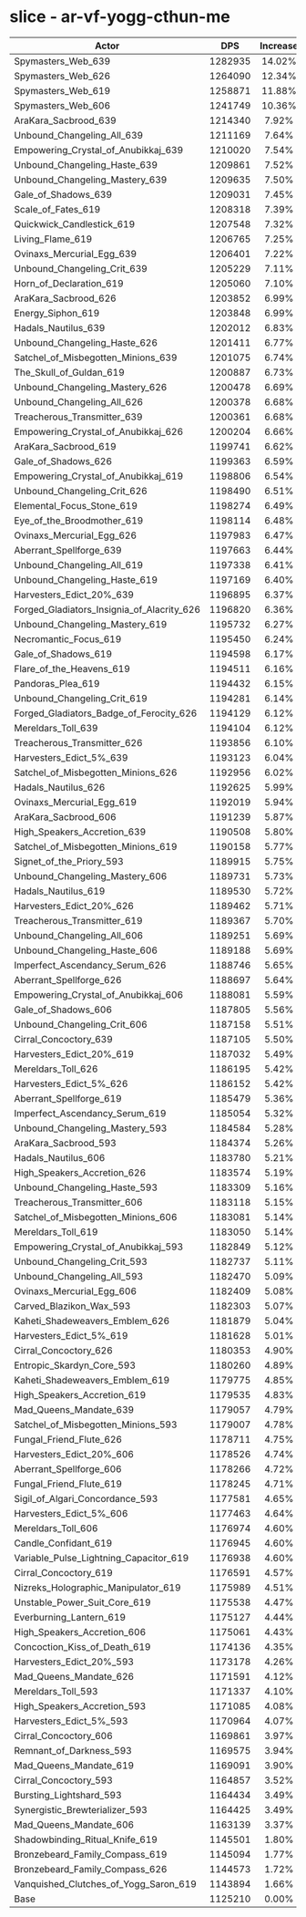 # slice - ar-vf-yogg-cthun-me
| Actor | DPS | Increase |
|---|:---:|:---:|
|Spymasters_Web_639|1282935|14.02%|
|Spymasters_Web_626|1264090|12.34%|
|Spymasters_Web_619|1258871|11.88%|
|Spymasters_Web_606|1241749|10.36%|
|AraKara_Sacbrood_639|1214340|7.92%|
|Unbound_Changeling_All_639|1211169|7.64%|
|Empowering_Crystal_of_Anubikkaj_639|1210020|7.54%|
|Unbound_Changeling_Haste_639|1209861|7.52%|
|Unbound_Changeling_Mastery_639|1209635|7.50%|
|Gale_of_Shadows_639|1209031|7.45%|
|Scale_of_Fates_619|1208318|7.39%|
|Quickwick_Candlestick_619|1207548|7.32%|
|Living_Flame_619|1206765|7.25%|
|Ovinaxs_Mercurial_Egg_639|1206401|7.22%|
|Unbound_Changeling_Crit_639|1205229|7.11%|
|Horn_of_Declaration_619|1205060|7.10%|
|AraKara_Sacbrood_626|1203852|6.99%|
|Energy_Siphon_619|1203848|6.99%|
|Hadals_Nautilus_639|1202012|6.83%|
|Unbound_Changeling_Haste_626|1201411|6.77%|
|Satchel_of_Misbegotten_Minions_639|1201075|6.74%|
|The_Skull_of_Guldan_619|1200887|6.73%|
|Unbound_Changeling_Mastery_626|1200478|6.69%|
|Unbound_Changeling_All_626|1200378|6.68%|
|Treacherous_Transmitter_639|1200361|6.68%|
|Empowering_Crystal_of_Anubikkaj_626|1200204|6.66%|
|AraKara_Sacbrood_619|1199741|6.62%|
|Gale_of_Shadows_626|1199363|6.59%|
|Empowering_Crystal_of_Anubikkaj_619|1198806|6.54%|
|Unbound_Changeling_Crit_626|1198490|6.51%|
|Elemental_Focus_Stone_619|1198274|6.49%|
|Eye_of_the_Broodmother_619|1198114|6.48%|
|Ovinaxs_Mercurial_Egg_626|1197983|6.47%|
|Aberrant_Spellforge_639|1197663|6.44%|
|Unbound_Changeling_All_619|1197338|6.41%|
|Unbound_Changeling_Haste_619|1197169|6.40%|
|Harvesters_Edict_20%_639|1196895|6.37%|
|Forged_Gladiators_Insignia_of_Alacrity_626|1196820|6.36%|
|Unbound_Changeling_Mastery_619|1195732|6.27%|
|Necromantic_Focus_619|1195450|6.24%|
|Gale_of_Shadows_619|1194598|6.17%|
|Flare_of_the_Heavens_619|1194511|6.16%|
|Pandoras_Plea_619|1194432|6.15%|
|Unbound_Changeling_Crit_619|1194281|6.14%|
|Forged_Gladiators_Badge_of_Ferocity_626|1194129|6.12%|
|Mereldars_Toll_639|1194104|6.12%|
|Treacherous_Transmitter_626|1193856|6.10%|
|Harvesters_Edict_5%_639|1193123|6.04%|
|Satchel_of_Misbegotten_Minions_626|1192956|6.02%|
|Hadals_Nautilus_626|1192625|5.99%|
|Ovinaxs_Mercurial_Egg_619|1192019|5.94%|
|AraKara_Sacbrood_606|1191239|5.87%|
|High_Speakers_Accretion_639|1190508|5.80%|
|Satchel_of_Misbegotten_Minions_619|1190158|5.77%|
|Signet_of_the_Priory_593|1189915|5.75%|
|Unbound_Changeling_Mastery_606|1189731|5.73%|
|Hadals_Nautilus_619|1189530|5.72%|
|Harvesters_Edict_20%_626|1189462|5.71%|
|Treacherous_Transmitter_619|1189367|5.70%|
|Unbound_Changeling_All_606|1189251|5.69%|
|Unbound_Changeling_Haste_606|1189188|5.69%|
|Imperfect_Ascendancy_Serum_626|1188746|5.65%|
|Aberrant_Spellforge_626|1188697|5.64%|
|Empowering_Crystal_of_Anubikkaj_606|1188081|5.59%|
|Gale_of_Shadows_606|1187805|5.56%|
|Unbound_Changeling_Crit_606|1187158|5.51%|
|Cirral_Concoctory_639|1187105|5.50%|
|Harvesters_Edict_20%_619|1187032|5.49%|
|Mereldars_Toll_626|1186195|5.42%|
|Harvesters_Edict_5%_626|1186152|5.42%|
|Aberrant_Spellforge_619|1185479|5.36%|
|Imperfect_Ascendancy_Serum_619|1185054|5.32%|
|Unbound_Changeling_Mastery_593|1184584|5.28%|
|AraKara_Sacbrood_593|1184374|5.26%|
|Hadals_Nautilus_606|1183780|5.21%|
|High_Speakers_Accretion_626|1183574|5.19%|
|Unbound_Changeling_Haste_593|1183309|5.16%|
|Treacherous_Transmitter_606|1183118|5.15%|
|Satchel_of_Misbegotten_Minions_606|1183081|5.14%|
|Mereldars_Toll_619|1183050|5.14%|
|Empowering_Crystal_of_Anubikkaj_593|1182849|5.12%|
|Unbound_Changeling_Crit_593|1182737|5.11%|
|Unbound_Changeling_All_593|1182470|5.09%|
|Ovinaxs_Mercurial_Egg_606|1182409|5.08%|
|Carved_Blazikon_Wax_593|1182303|5.07%|
|Kaheti_Shadeweavers_Emblem_626|1181879|5.04%|
|Harvesters_Edict_5%_619|1181628|5.01%|
|Cirral_Concoctory_626|1180353|4.90%|
|Entropic_Skardyn_Core_593|1180260|4.89%|
|Kaheti_Shadeweavers_Emblem_619|1179775|4.85%|
|High_Speakers_Accretion_619|1179535|4.83%|
|Mad_Queens_Mandate_639|1179057|4.79%|
|Satchel_of_Misbegotten_Minions_593|1179007|4.78%|
|Fungal_Friend_Flute_626|1178711|4.75%|
|Harvesters_Edict_20%_606|1178526|4.74%|
|Aberrant_Spellforge_606|1178266|4.72%|
|Fungal_Friend_Flute_619|1178245|4.71%|
|Sigil_of_Algari_Concordance_593|1177581|4.65%|
|Harvesters_Edict_5%_606|1177463|4.64%|
|Mereldars_Toll_606|1176974|4.60%|
|Candle_Confidant_619|1176945|4.60%|
|Variable_Pulse_Lightning_Capacitor_619|1176938|4.60%|
|Cirral_Concoctory_619|1176591|4.57%|
|Nizreks_Holographic_Manipulator_619|1175989|4.51%|
|Unstable_Power_Suit_Core_619|1175538|4.47%|
|Everburning_Lantern_619|1175127|4.44%|
|High_Speakers_Accretion_606|1175061|4.43%|
|Concoction_Kiss_of_Death_619|1174136|4.35%|
|Harvesters_Edict_20%_593|1173178|4.26%|
|Mad_Queens_Mandate_626|1171591|4.12%|
|Mereldars_Toll_593|1171337|4.10%|
|High_Speakers_Accretion_593|1171085|4.08%|
|Harvesters_Edict_5%_593|1170964|4.07%|
|Cirral_Concoctory_606|1169861|3.97%|
|Remnant_of_Darkness_593|1169575|3.94%|
|Mad_Queens_Mandate_619|1169091|3.90%|
|Cirral_Concoctory_593|1164857|3.52%|
|Bursting_Lightshard_593|1164434|3.49%|
|Synergistic_Brewterializer_593|1164425|3.49%|
|Mad_Queens_Mandate_606|1163139|3.37%|
|Shadowbinding_Ritual_Knife_619|1145501|1.80%|
|Bronzebeard_Family_Compass_619|1145094|1.77%|
|Bronzebeard_Family_Compass_626|1144573|1.72%|
|Vanquished_Clutches_of_Yogg_Saron_619|1143894|1.66%|
|Base|1125210|0.00%|
